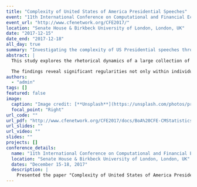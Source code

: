 ```yaml
---
title: "Complexity of United States of America Presidential Speeches"
event: "11th International Conference on Computational and Financial Econometrics (CFE 2017) & 10th International Conference of the ERCIM Working Group on Computational and Methodological Statistics (CMStatistics 2017)"
event_url: "http://www.cfenetwork.org/CFE2017/"
location: "Senate House & Birkbeck University of London, London, UK"
date: "2017-12-15"
date_end: "2017-12-18"
all_day: true
summary: "Investigating the complexity of US Presidential speeches through computational methods."
abstract: |
  This study explores the rhetorical dynamics of a large collection of United States Presidents’ speeches, treating them as complex systems and analyzing them through rank-size laws. Words in each speech are ranked by frequency, and best-fit procedures with Zipf and Zipf-Mandelbrot laws are applied to 951 speeches individually. This analysis offers insights into how 45 United States Presidents, from George Washington (April 30, 1789) to Donald Trump (February 28, 2017), delivered political messages.

  The findings reveal significant regularities not only within individual speeches but also across different ones, highlighting patterns in political and linguistic strategies. The dataset itself represents a key contribution of this work: using a web scraping routine on the Miller Center website, 978 speeches were initially collected. After preprocessing, the dataset was refined to 951 speeches, with word frequencies stored and analyzed.
authors:
  - "admin"
tags: []
featured: false
image:
  caption: "Image credit: [**Unsplash**](https://unsplash.com/photos/presidential-speech)"
  focal_point: "Right"
url_code: ""
url_pdf: "http://www.cfenetwork.org/CFE2017/docs/BoA%20CFE-CMStatistics%202017.pdf?20171128000235"
url_slides: ""
url_video: ""
slides: ""
projects: []
conference_details:
  name: "11th International Conference on Computational and Financial Econometrics (CFE 2017) & 10th International Conference of the ERCIM Working Group on Computational and Methodological Statistics (CMStatistics 2017)"
  location: "Senate House & Birkbeck University of London, London, UK"
  dates: "December 15-18, 2017"
  description: |
    Presented the paper "Complexity of United States of America Presidential Speeches" at the joint conference CFE-CMStatistics 2017. The study analyzed rhetorical patterns in US Presidential speeches using computational methods, leveraging rank-size laws and statistical models such as Zipf and Zipf-Mandelbrot to explore word frequency distributions across 951 speeches.
---
```

